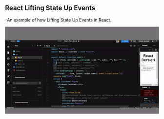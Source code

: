 ## React Lifting State Up Events

-An example of how Lifting State Up Events in React.

![gif](https://raw.githubusercontent.com/yhekim/Forms_Events/main/Forms_Events.gif)
